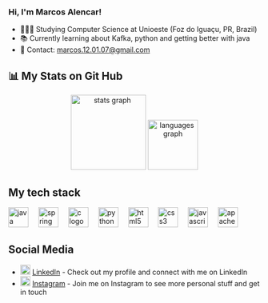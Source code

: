 ### Hi, I'm Marcos Alencar!

- 👨🏼‍🎓 Studying Computer Science at Unioeste (Foz do Iguaçu, PR, Brazil)
- 📚 Currently learning about Kafka, python and getting better with java
- 📨 Contact: marcos.12.01.07@gmail.com 

## 📊 My Stats on Git Hub
<div align="center">
  <img src="https://github-readme-stats.vercel.app/api?username=MarcosAlencar04&hide_title=false&hide_rank=false&show_icons=true&include_all_commits=true&count_private=true&disable_animations=false&theme=dark&locale=en&hide_border=false&order=1" height="150" alt="stats graph"  />
  <img src="https://github-readme-stats.vercel.app/api/top-langs?username=MarcosAlencar04&locale=en&hide_title=false&layout=compact&card_width=320&langs_count=5&theme=dark&hide_border=false&order=2" height="100" alt="languages graph"  />
</div>

## My tech stack
<div align="left">
  <img src="https://cdn.jsdelivr.net/gh/devicons/devicon/icons/java/java-original.svg" height="40" alt="java logo"  />
  <img width="12" />
  <img src="https://cdn.jsdelivr.net/gh/devicons/devicon/icons/spring/spring-original.svg" height="40" alt="spring logo"  />
  <img width="12" />
  <img src="https://cdn.jsdelivr.net/gh/devicons/devicon/icons/c/c-original.svg" height="40" alt="c logo"  />
  <img width="12" />
  <img src="https://cdn.jsdelivr.net/gh/devicons/devicon/icons/python/python-original.svg" height="40" alt="python logo"  />
  <img width="12" />
  <img src="https://cdn.jsdelivr.net/gh/devicons/devicon/icons/html5/html5-original.svg" height="40" alt="html5 logo"  />
  <img width="12" />
  <img src="https://cdn.jsdelivr.net/gh/devicons/devicon/icons/css3/css3-original.svg" height="40" alt="css3 logo"  />
  <img width="12" />
  <img src="https://cdn.jsdelivr.net/gh/devicons/devicon/icons/javascript/javascript-original.svg" height="40" alt="javascript logo"  />
  <img width="12" />
  <img src="https://cdn.jsdelivr.net/gh/devicons/devicon/icons/apachekafka/apachekafka-original.svg" height="40" alt="apachekafka logo"  />
</div>

## Social Media

- <img alt="Linkedin" width="20px" src="https://upload.wikimedia.org/wikipedia/commons/thumb/c/ca/LinkedIn_logo_initials.png/600px-LinkedIn_logo_initials.png" /> [LinkedIn](https://www.linkedin.com/in/marcos-alencar-64b031288/) - Check out my profile and connect with me on LinkedIn
- <img alt="Instagram" width="20px" src="https://raw.githubusercontent.com/maurodesouza/profile-readme-generator/master/src/assets/icons/social/instagram/default.svg" /> [Instagram](https://www.instagram.com/alencar_marquin) - Join me on Instagram to see more personal stuff and get in touch
